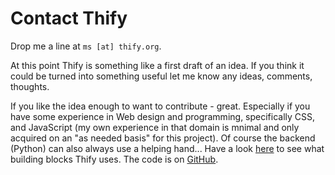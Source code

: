 Contact Thify
=============

Drop me a line at `ms [at] thify.org`. 

At this point Thify is something like a first draft of an idea. If you think it could be turned into something useful let me know any ideas, comments, thoughts. 

If you like the idea enough to want to contribute - great. Especially if you have some experience in Web design and programming, specifically CSS, and JavaScript (my own experience in that domain is mnimal and only acquired on an "as needed basis" for this project). Of course the backend (Python) can also always use a helping hand... Have a look [here](thify-how#thify-how-technology) to see what building blocks Thify uses. The code is on [GitHub](https://github.com/ms8r/alyosha).
